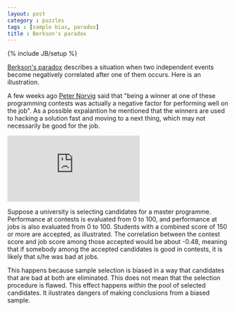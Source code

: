 ```yaml
---
layout: post
category : puzzles
tags : [sample bias, paradox]
title : Berkson's paradox
---
```

{% include JB/setup %}

[Berkson's paradox](http://en.wikipedia.org/wiki/Berkson%27s_paradox) describes a situation when two independent events become negatively correlated after one of them occurs. Here is an illustration.  

A few weeks ago [Peter Norvig](https://youtu.be/DdmyUZCl75s) said that "being a winner at one of these programming contests was actually a negative factor for performing well on the job". As a possible expalantion he mentioned that the winners are used to hacking a solution fast and moving to a next thing, which may not necessarily be good for the job. 

![Toy example](http://zliobaite.github.io/assets/fig_Berksons.pdf)

Suppose a university is selecting candidates for a master programme. Performance at contests is evaluated from 0 to 100, and performance at jobs is also evaluated from 0 to 100. Students with a combined score of 150 or more are accepted, as illustrated. The correlation between the contest score and job score among those accepted would be about -0.48, meaning that if somebody among the accepted candidates is good in contests, it is likely that s/he was bad at jobs. 

This happens because sample selection is biased in a way that candidates that are bad at both are eliminated. This does not mean that the selection procedure is flawed. This effect happens *within* the pool of selected candidates. It ilustrates dangers of making conclusions from a biased sample.





